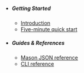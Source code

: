 - ##### Getting Started 
    - [Introduction](/docs/{{version}}/introduction)
    - [Five-minute quick start](/docs/{{version}}/quickstart)
- ##### Guides & References 
    - [Mason JSON reference](/docs/{{version}}/installation)
    - [CLI reference](/docs/{{version}}/configuration)
